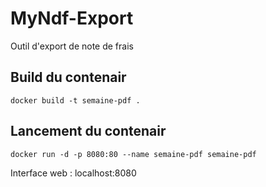 # MyNdf-Export
Outil d'export de note de frais

## Build du contenair
```docker build -t semaine-pdf .```

## Lancement du contenair
```docker run -d -p 8080:80 --name semaine-pdf semaine-pdf```

Interface web : localhost:8080
